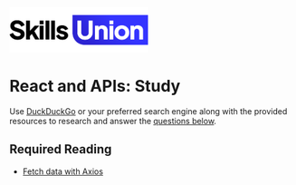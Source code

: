 [<img src="assets/images/su-logo.png" alt="Skills Union Logo" height="80px" />](https://www.skillsunion.com/)

# React and APIs: Study

Use [DuckDuckGo](https://duckduckgo.com/) or your preferred search engine along with the provided resources to research and answer the [questions below](#questions).

## Required Reading


- [Fetch data with Axios](https://www.npmjs.com/package/axios)
